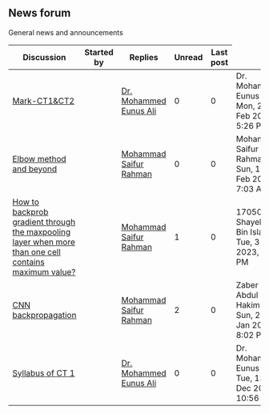 <h2>News forum</h2>General news and announcements

<br />
<table><thead><tr><th>Discussion</th><th>Started by</th><th>Replies</th><th>Unread<a href="https://moodle.cse.buet.ac.bd/mod/forum/markposts.php?f=887&mark=read&returnpage=view.php"></a></th><th>Last post</th></tr></thead><tbody>
<tr><td><a href="Mark-CT1%26CT2">Mark-CT1&CT2</a></td>
<td><a href="https://moodle.cse.buet.ac.bd/user/view.php?id=15&course=768"></a></td>
<td><a href="https://moodle.cse.buet.ac.bd/user/view.php?id=15&course=768">Dr. Mohammed Eunus Ali</a></td>
<td>0</td>
<td>0</td>
<td>Dr. Mohammed Eunus Ali<br />Mon, 27 Feb 2023, 5:26 PM</td>
</tr>
<tr><td><a href="Elbow%20method%20and%20beyond">Elbow method and beyond</a></td>
<td><a href="https://moodle.cse.buet.ac.bd/user/view.php?id=31&course=768"></a></td>
<td><a href="https://moodle.cse.buet.ac.bd/user/view.php?id=31&course=768">Mohammad Saifur Rahman</a></td>
<td>0</td>
<td>0</td>
<td>Mohammad Saifur Rahman<br />Sun, 12 Feb 2023, 7:03 AM</td>
</tr>
<tr><td><a href="How%20to%20backprob%20gradient%20through%20the%20maxpooling%20layer%20when%20more%20than%20one%20cell%20contains%20maximum%20value">How to backprob gradient through the maxpooling layer when more than one cell contains maximum value?</a></td>
<td><a href="https://moodle.cse.buet.ac.bd/user/view.php?id=31&course=768"></a></td>
<td><a href="https://moodle.cse.buet.ac.bd/user/view.php?id=31&course=768">Mohammad Saifur Rahman</a></td>
<td>1</td>
<td>0</td>
<td>1705009 - Shayekh Bin Islam<br />Tue, 31 Jan 2023, 4:51 PM</td>
</tr>
<tr><td><a href="CNN%20backpropagation">CNN backpropagation</a></td>
<td><a href="https://moodle.cse.buet.ac.bd/user/view.php?id=31&course=768"></a></td>
<td><a href="https://moodle.cse.buet.ac.bd/user/view.php?id=31&course=768">Mohammad Saifur Rahman</a></td>
<td>2</td>
<td>0</td>
<td>Zaber Ibn Abdul Hakim<br />Sun, 29 Jan 2023, 8:02 PM</td>
</tr>
<tr><td><a href="Syllabus%20of%20CT%201">Syllabus of CT 1</a></td>
<td><a href="https://moodle.cse.buet.ac.bd/user/view.php?id=15&course=768"></a></td>
<td><a href="https://moodle.cse.buet.ac.bd/user/view.php?id=15&course=768">Dr. Mohammed Eunus Ali</a></td>
<td>0</td>
<td>0</td>
<td>Dr. Mohammed Eunus Ali<br />Tue, 13 Dec 2022, 10:56 AM</td>
</tr>
</tbody></table>

